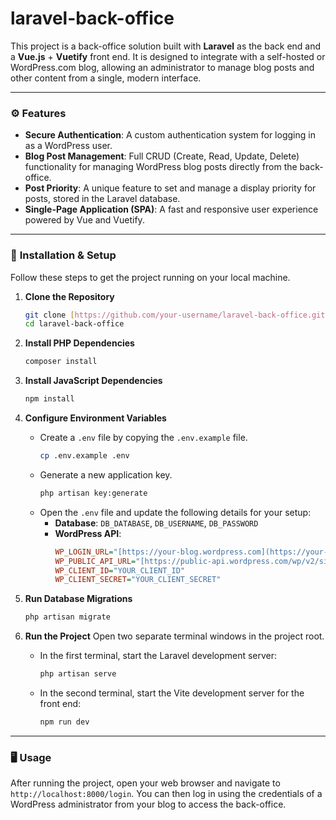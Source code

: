 # laravel-back-office

This project is a back-office solution built with **Laravel** as the back end and a **Vue.js** + **Vuetify** front end. It is designed to integrate with a self-hosted or WordPress.com blog, allowing an administrator to manage blog posts and other content from a single, modern interface.

***

### ⚙️ **Features**

* **Secure Authentication**: A custom authentication system for logging in as a WordPress user.
* **Blog Post Management**: Full CRUD (Create, Read, Update, Delete) functionality for managing WordPress blog posts directly from the back-office.
* **Post Priority**: A unique feature to set and manage a display priority for posts, stored in the Laravel database.
* **Single-Page Application (SPA)**: A fast and responsive user experience powered by Vue and Vuetify.

***

### 🚀 **Installation & Setup**

Follow these steps to get the project running on your local machine.

1.  **Clone the Repository**
    ```bash
    git clone [https://github.com/your-username/laravel-back-office.git](https://github.com/your-username/laravel-back-office.git)
    cd laravel-back-office
    ```

2.  **Install PHP Dependencies**
    ```bash
    composer install
    ```

3.  **Install JavaScript Dependencies**
    ```bash
    npm install
    ```

4.  **Configure Environment Variables**
    * Create a `.env` file by copying the `.env.example` file.
        ```bash
        cp .env.example .env
        ```
    * Generate a new application key.
        ```bash
        php artisan key:generate
        ```
    * Open the `.env` file and update the following details for your setup:
        * **Database**: `DB_DATABASE`, `DB_USERNAME`, `DB_PASSWORD`
        * **WordPress API**:
            ```ini
            WP_LOGIN_URL="[https://your-blog.wordpress.com](https://your-blog.wordpress.com)"
            WP_PUBLIC_API_URL="[https://public-api.wordpress.com/wp/v2/sites/your-blog.wordpress.com](https://public-api.wordpress.com/wp/v2/sites/your-blog.wordpress.com)"
            WP_CLIENT_ID="YOUR_CLIENT_ID"
            WP_CLIENT_SECRET="YOUR_CLIENT_SECRET"
            ```

5.  **Run Database Migrations**
    ```bash
    php artisan migrate
    ```

6.  **Run the Project**
    Open two separate terminal windows in the project root.
    * In the first terminal, start the Laravel development server:
        ```bash
        php artisan serve
        ```
    * In the second terminal, start the Vite development server for the front end:
        ```bash
        npm run dev
        ```

***

### 🖥️ **Usage**

After running the project, open your web browser and navigate to `http://localhost:8000/login`. You can then log in using the credentials of a WordPress administrator from your blog to access the back-office.